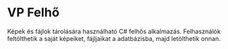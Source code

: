 # VP Felhő

Képek és fájlok tárolására használható C# felhős alkalmazás. Felhasználók feltölthetik a saját képeiket, fájljaikat a adatbázisba, majd letölthetik onnan.
